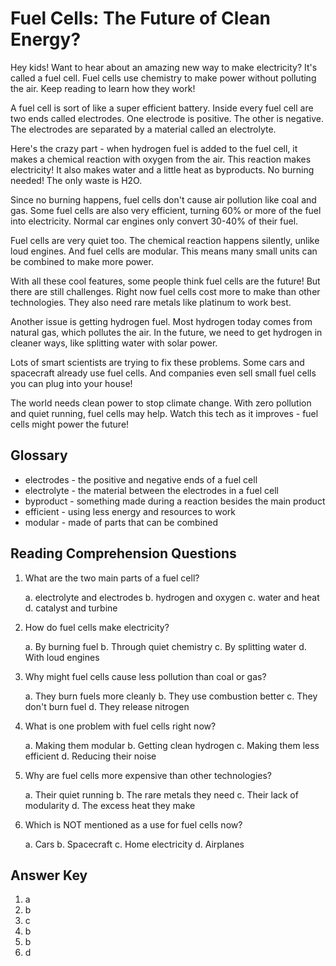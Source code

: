# Fuel Cells: The Future of Clean Energy?

Hey kids! Want to hear about an amazing new way to make electricity? It's called a fuel cell. Fuel cells use chemistry to make power without polluting the air. Keep reading to learn how they work!

A fuel cell is sort of like a super efficient battery. Inside every fuel cell are two ends called electrodes. One electrode is positive. The other is negative. The electrodes are separated by a material called an electrolyte.

Here's the crazy part - when hydrogen fuel is added to the fuel cell, it makes a chemical reaction with oxygen from the air. This reaction makes electricity! It also makes water and a little heat as byproducts. No burning needed! The only waste is H2O.

Since no burning happens, fuel cells don't cause air pollution like coal and gas. Some fuel cells are also very efficient, turning 60% or more of the fuel into electricity. Normal car engines only convert 30-40% of their fuel.

Fuel cells are very quiet too. The chemical reaction happens silently, unlike loud engines. And fuel cells are modular. This means many small units can be combined to make more power.

With all these cool features, some people think fuel cells are the future! But there are still challenges. Right now fuel cells cost more to make than other technologies. They also need rare metals like platinum to work best.

Another issue is getting hydrogen fuel. Most hydrogen today comes from natural gas, which pollutes the air. In the future, we need to get hydrogen in cleaner ways, like splitting water with solar power.

Lots of smart scientists are trying to fix these problems. Some cars and spacecraft already use fuel cells. And companies even sell small fuel cells you can plug into your house!

The world needs clean power to stop climate change. With zero pollution and quiet running, fuel cells may help. Watch this tech as it improves - fuel cells might power the future!

## Glossary

- electrodes - the positive and negative ends of a fuel cell
- electrolyte - the material between the electrodes in a fuel cell
- byproduct - something made during a reaction besides the main product
- efficient - using less energy and resources to work
- modular - made of parts that can be combined

## Reading Comprehension Questions

1. What are the two main parts of a fuel cell?

   a. electrolyte and electrodes
   b. hydrogen and oxygen
   c. water and heat
   d. catalyst and turbine

2. How do fuel cells make electricity?

   a. By burning fuel
   b. Through quiet chemistry
   c. By splitting water
   d. With loud engines

3. Why might fuel cells cause less pollution than coal or gas?

   a. They burn fuels more cleanly
   b. They use combustion better
   c. They don't burn fuel
   d. They release nitrogen

4. What is one problem with fuel cells right now?

   a. Making them modular
   b. Getting clean hydrogen
   c. Making them less efficient
   d. Reducing their noise

5. Why are fuel cells more expensive than other technologies?

   a. Their quiet running
   b. The rare metals they need
   c. Their lack of modularity
   d. The excess heat they make

6. Which is NOT mentioned as a use for fuel cells now?

   a. Cars
   b. Spacecraft
   c. Home electricity
   d. Airplanes

## Answer Key

1. a
2. b
3. c
4. b
5. b
6. d
